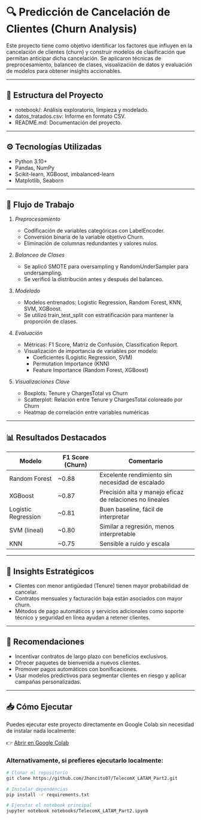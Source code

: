 # 🔍 Predicción de Cancelación de Clientes (Churn Analysis)

Este proyecto tiene como objetivo identificar los factores que influyen en la cancelación de clientes (churn) y construir modelos de clasificación que permitan anticipar dicha cancelación. Se aplicaron técnicas de preprocesamiento, balanceo de clases, visualización de datos y evaluación de modelos para obtener insights accionables.

---

## 📁 Estructura del Proyecto

- notebook/: Análisis exploratorio, limpieza y modelado.
- datos_tratados.csv: Informe en formato CSV.
- README.md: Documentación del proyecto.

---

## ⚙ Tecnologías Utilizadas

- Python 3.10+
- Pandas, NumPy
- Scikit-learn, XGBoost, imbalanced-learn
- Matplotlib, Seaborn

---

## 🧪 Flujo de Trabajo

1. *Preprocesamiento*
   - Codificación de variables categóricas con LabelEncoder.
   - Conversión binaria de la variable objetivo Churn.
   - Eliminación de columnas redundantes y valores nulos.

2. *Balanceo de Clases*
   - Se aplicó SMOTE para oversampling y RandomUnderSampler para undersampling.
   - Se verificó la distribución antes y después del balanceo.

3. *Modelado*
   - Modelos entrenados: Logistic Regression, Random Forest, KNN, SVM, XGBoost.
   - Se utilizó train_test_split con estratificación para mantener la proporción de clases.

4. *Evaluación*
   - Métricas: F1 Score, Matriz de Confusión, Classification Report.
   - Visualización de importancia de variables por modelo:
     - Coeficientes (Logistic Regression, SVM)
     - Permutation Importance (KNN)
     - Feature Importance (Random Forest, XGBoost)

5. *Visualizaciones Clave*
   - Boxplots: Tenure y ChargesTotal vs Churn
   - Scatterplot: Relación entre Tenure y ChargesTotal coloreado por Churn
   - Heatmap de correlación entre variables numéricas

---

## 📊 Resultados Destacados

| Modelo              | F1 Score (Churn) | Comentario                                               |
|---------------------|------------------|----------------------------------------------------------|
| Random Forest       | ~0.88            | Excelente rendimiento sin necesidad de escalado          |
| XGBoost             | ~0.87            | Precisión alta y manejo eficaz de relaciones no lineales |
| Logistic Regression | ~0.81            | Buen baseline, fácil de interpretar                      |
| SVM (lineal)        | ~0.80            | Similar a regresión, menos interpretable                 |
| KNN                 | ~0.75            | Sensible a ruido y escala                                |

---

## 🎯 Insights Estratégicos

- Clientes con menor antigüedad (Tenure) tienen mayor probabilidad de cancelar.
- Contratos mensuales y facturación baja están asociados con mayor churn.
- Métodos de pago automáticos y servicios adicionales como soporte técnico y seguridad en línea ayudan a retener clientes.

---

## 📌 Recomendaciones

- Incentivar contratos de largo plazo con beneficios exclusivos.
- Ofrecer paquetes de bienvenida a nuevos clientes.
- Promover pagos automáticos con bonificaciones.
- Usar modelos predictivos para segmentar clientes en riesgo y aplicar campañas personalizadas.

---

## 📥 Cómo Ejecutar

Puedes ejecutar este proyecto directamente en Google Colab sin necesidad de instalar nada localmente:

👉 [Abrir en Google Colab](https://colab.research.google.com/)

### Alternativamente, si prefieres ejecutarlo localmente:

```bash
# Clonar el repositorio
git clone https://github.com/Jhoncito07/TelecomX_LATAM_Part2.git

# Instalar dependencias
pip install -r requirements.txt

# Ejecutar el notebook principal
jupyter notebook notebooks/TelecomX_LATAM_Part2.ipynb
